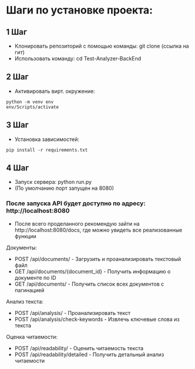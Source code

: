 # Шаги по установке проекта:
## 1 Шаг
- Клонировать репозиторий с помощью команды: git clone (ссылка на гит)
- Использовать команду: cd Test-Analyzer-BackEnd
## 2 Шаг
- Активировать вирт. окружение:
```
python -m venv env
env/Scripts/activate
```
## 3 Шаг
- Установка зависимостей: 
```
pip install -r requirements.txt
```
## 4 Шаг
- Запуск сервера: python run.py
- (По умолчанию порт запущен на 8080)

### После запуска API будет доступно по адресу: http://localhost:8080
- После всего проделанного рекомендую зайти на http://localhost:8080/docs, где можно увидеть все реализованные функции

Документы:
- POST /api/documents/ - Загрузить и проанализировать текстовый файл
- GET /api/documents/{document_id} - Получить информацию о документе по ID
- GET /api/documents/ - Получить список всех документов с пагинацией

Анализ текста:
- POST /api/analysis/ - Проанализировать текст
- POST /api/analysis/check-keywords - Извлечь ключевые слова из текста

Оценка читаемости:
- POST /api/readability/ - Оценить читаемость текста
- POST /api/readability/detailed - Получить детальный анализ читаемости

